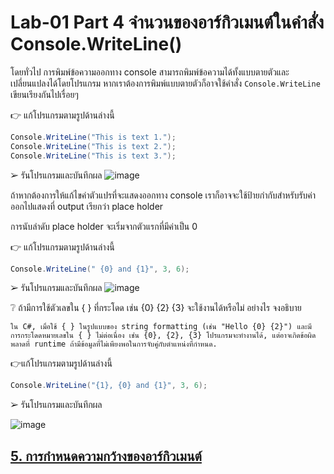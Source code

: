 # Lab-01 Part 4 จำนวนของอาร์กิวเมนต์ในคำสั่ง Console.WriteLine()

โดยทั่วไป การพิมพ์ข้อความออกทาง console สามารถพิมพ์ข้อความได้ทั้งแบบตายตัวและเปลี่ยนแปลงได้โดยโปรแกรม หากเราต้องการพิมพ์แบบตายตัวก็อาจใช้คำสั่ง `Console.WriteLine` เขียนเรียงกันไปเรื่อยๆ 

👉 แก้โปรแกรมตามรูปด้านล่างนี้

```csharp
Console.WriteLine("This is text 1.");
Console.WriteLine("This is text 2.");
Console.WriteLine("This is text 3.");
```

➢ รันโปรแกรมและบันทึกผล
![image](https://github.com/Phetteepop/03376836-OOP-2566-Lab-01/assets/144197367/1f7778d6-260a-4e34-893e-b71c0f12fc82)

ถ้าหากต้องการให้แก้ไขค่าตัวแปรที่จะแสดงออกทาง console เราก็อาจจะใช้ป้ายกำกับสำหรับรับค่าออกไปแสดงที่ output เรียกว่า place holder

การนับลำดับ place holder จะเริ่มจากตัวแรกที่มีค่าเป็น 0

👉 แก้โปรแกรมตามรูปด้านล่างนี้

```csharp
Console.WriteLine(" {0} and {1}", 3, 6);
```

➢ รันโปรแกรมและบันทึกผล
![image](https://github.com/Phetteepop/03376836-OOP-2566-Lab-01/assets/144197367/bfd3b75e-9f81-470e-9136-34a3710cf106)


❔ ถ้ามีการใช้ตัวเลขใน { } ที่กระโดด เช่น {0} {2} {3} จะใช้งานได้หรือไม่ อย่างไร จงอธิบาย
```
ใน C#, เมื่อใช้ { } ในรูปแบบของ string formatting (เช่น "Hello {0} {2}") และมีการกระโดดหมายเลขใน { } ไม่ต่อเนื่อง เช่น {0}, {2}, {3} โปรแกรมจะทำงานได้, แต่อาจเกิดข้อผิดพลาดที่ runtime ถ้ามีข้อมูลที่ไม่เพียงพอในการจับคู่กับตำแหน่งที่กำหนด.
```

👉แก้โปรแกรมตามรูปด้านล่างนี้

```csharp
Console.WriteLine("{1}, {0} and {1}", 3, 6);
```

➢ รันโปรแกรมและบันทึกผล

 ![image](https://github.com/Phetteepop/03376836-OOP-2566-Lab-01/assets/144197367/128b3710-6d57-401d-9794-60d0e75c2f21)

## [5. การกำหนดความกว้างของอาร์กิวเมนต์](./Lab-01-part-5-7.md)

